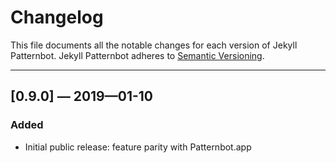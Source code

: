 # Changelog

This file documents all the notable changes for each version of Jekyll Patternbot.
Jekyll Patternbot adheres to [Semantic Versioning](http://semver.org/).

---

## [0.9.0] — 2019—01-10

### Added

- Initial public release: feature parity with Patternbot.app
